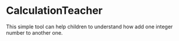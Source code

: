 # CalculationTeacher
This simple tool can help children to understand how add one integer number to another one.
